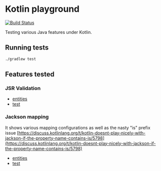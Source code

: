 # Kotlin playground

[![Build Status](https://travis-ci.org/piotrpolak/kotlin-playground.svg?branch=master)](https://travis-ci.org/piotrpolak/kotlin-playground)

Testing various Java features under Kotlin.

## Running tests

```bash
./gradlew test
```
## Features tested

### JSR Validation

* [entities](src/main/kotlin/ro/polak/playground/jsr/validation)
* [test](src/test/kotlin/ro/polak/kotlin/playground/JsrValidationTest.kt)


### Jackson mapping

It shows various mapping configurations as well as the nasty "is" prefix issue
[https://discuss.kotlinlang.org/t/kotlin-doesnt-play-nicely-with-jackson-if-the-property-name-contains-is/5798](https://discuss.kotlinlang.org/t/kotlin-doesnt-play-nicely-with-jackson-if-the-property-name-contains-is/5798)

* [entities](src/main/kotlin/ro/polak/playground/jackson)
* [test](src/test/kotlin/ro/polak/kotlin/playground/JacksonTest.kt)
